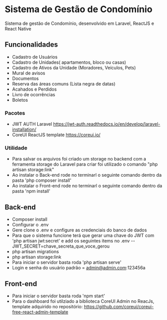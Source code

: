 # Sistema de Gestão de Condomínio

Sistema de gestão de Condomínio, desenvolvido em Laravel, ReactJS e React Native
## Funcionalidades

- Cadastro de Usuários
- Cadastro de Unidades( apartamentos, bloco ou casas)
- Cadastro de Ativos da Unidade (Moradores, Veículos, Pets)
- Mural de avisos
- Documentos
- Reserva das áreas comuns (Lista negra de datas)
- Acahados e Perdidos
- Livro de ocorrências
- Boletos

### Pacotes
- JWT AUTH Laravel https://jwt-auth.readthedocs.io/en/develop/laravel-installation/
- CoreUI ReactJS template https://coreui.io/

### Utilidade
- Para salvar os arquivos foi criado um storage no backend com a ferramenta storage do Laravel para criar foi utilizado o comando "php artisan storage:link"
- Ao instalar o Back-end rode no terminarl o seguinte comando dentro da pasta 'php composer install' 
- Ao instalar o Front-end rode no terminarl o seguinte comando dentro da pasta 'npm install' 

## Back-end
- Composer install
- Configurar o .env
- Gere clone o .env e configure as credenciais do banco de dados
- Para que o sistema funcione terá que gerar uma chave do JWT com 'php artisan jwt:secret' e add os seguintes items no .env
-- JWT_SECRET=chave_secreta_que_voce_gerou
- php artisan migrations
- php artisan storage:link
- Para iniciar o servidor basta roda 'php artisan serve'
- Login e senha do usuário padrão = admin@admin.com:123456a

## Front-end
- Para iniciar o servidor basta roda 'npm start'
- Para o dashboard foi utilziado a biblioteca CoreUI Admin no ReacJs, template adquirido no repositório: https://github.com/coreui/coreui-free-react-admin-template
